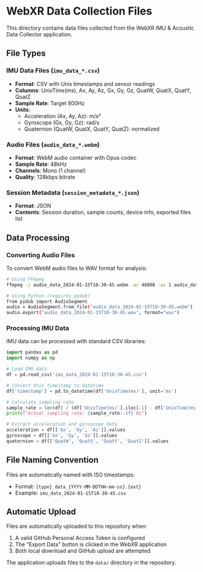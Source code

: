 # WebXR Data Collection Files

This directory contains data files collected from the WebXR IMU & Acoustic Data Collector application.

## File Types

### IMU Data Files (`imu_data_*.csv`)
- **Format**: CSV with Unix timestamps and sensor readings
- **Columns**: UnixTime(ms), Ax, Ay, Az, Gx, Gy, Gz, QuatW, QuatX, QuatY, QuatZ
- **Sample Rate**: Target 800Hz
- **Units**: 
  - Acceleration (Ax, Ay, Az): m/s²
  - Gyroscope (Gx, Gy, Gz): rad/s
  - Quaternion (QuatW, QuatX, QuatY, QuatZ): normalized

### Audio Files (`audio_data_*.webm`)
- **Format**: WebM audio container with Opus codec
- **Sample Rate**: 48kHz
- **Channels**: Mono (1 channel)
- **Quality**: 128kbps bitrate

### Session Metadata (`session_metadata_*.json`)
- **Format**: JSON
- **Contents**: Session duration, sample counts, device info, exported files list

## Data Processing

### Converting Audio Files
To convert WebM audio files to WAV format for analysis:

```bash
# Using FFmpeg
ffmpeg -i audio_data_2024-01-15T10-30-45.webm -ar 48000 -ac 1 audio_data_2024-01-15T10-30-45.wav

# Using Python (requires pydub)
from pydub import AudioSegment
audio = AudioSegment.from_file("audio_data_2024-01-15T10-30-45.webm")
audio.export("audio_data_2024-01-15T10-30-45.wav", format="wav")
```

### Processing IMU Data
IMU data can be processed with standard CSV libraries:

```python
import pandas as pd
import numpy as np

# Load IMU data
df = pd.read_csv('imu_data_2024-01-15T10-30-45.csv')

# Convert Unix timestamp to datetime
df['timestamp'] = pd.to_datetime(df['UnixTime(ms)'], unit='ms')

# Calculate sampling rate
sample_rate = len(df) / (df['UnixTime(ms)'].iloc[-1] - df['UnixTime(ms)'].iloc[0]) * 1000
print(f"Actual sampling rate: {sample_rate:.1f} Hz")

# Extract acceleration and gyroscope data
acceleration = df[['Ax', 'Ay', 'Az']].values
gyroscope = df[['Gx', 'Gy', 'Gz']].values
quaternion = df[['QuatW', 'QuatX', 'QuatY', 'QuatZ']].values
```

## File Naming Convention

Files are automatically named with ISO timestamps:
- Format: `{type}_data_{YYYY-MM-DDTHH-mm-ss}.{ext}`
- Example: `imu_data_2024-01-15T10-30-45.csv`

## Automatic Upload

Files are automatically uploaded to this repository when:
1. A valid GitHub Personal Access Token is configured
2. The "Export Data" button is clicked in the WebXR application
3. Both local download and GitHub upload are attempted

The application uploads files to the `data/` directory in the repository.
